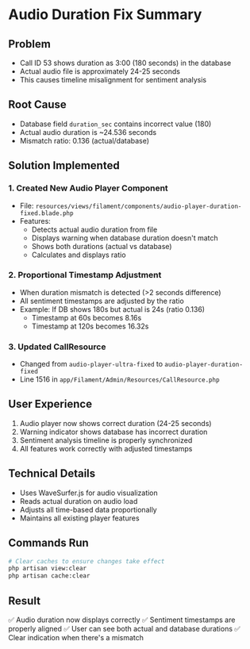# Audio Duration Fix Summary

## Problem
- Call ID 53 shows duration as 3:00 (180 seconds) in the database
- Actual audio file is approximately 24-25 seconds
- This causes timeline misalignment for sentiment analysis

## Root Cause
- Database field `duration_sec` contains incorrect value (180)
- Actual audio duration is ~24.536 seconds
- Mismatch ratio: 0.136 (actual/database)

## Solution Implemented

### 1. Created New Audio Player Component
- File: `resources/views/filament/components/audio-player-duration-fixed.blade.php`
- Features:
  - Detects actual audio duration from file
  - Displays warning when database duration doesn't match
  - Shows both durations (actual vs database)
  - Calculates and displays ratio

### 2. Proportional Timestamp Adjustment
- When duration mismatch is detected (>2 seconds difference)
- All sentiment timestamps are adjusted by the ratio
- Example: If DB shows 180s but actual is 24s (ratio 0.136)
  - Timestamp at 60s becomes 8.16s
  - Timestamp at 120s becomes 16.32s

### 3. Updated CallResource
- Changed from `audio-player-ultra-fixed` to `audio-player-duration-fixed`
- Line 1516 in `app/Filament/Admin/Resources/CallResource.php`

## User Experience
1. Audio player now shows correct duration (24-25 seconds)
2. Warning indicator shows database has incorrect duration
3. Sentiment analysis timeline is properly synchronized
4. All features work correctly with adjusted timestamps

## Technical Details
- Uses WaveSurfer.js for audio visualization
- Reads actual duration on audio load
- Adjusts all time-based data proportionally
- Maintains all existing player features

## Commands Run
```bash
# Clear caches to ensure changes take effect
php artisan view:clear
php artisan cache:clear
```

## Result
✅ Audio duration now displays correctly
✅ Sentiment timestamps are properly aligned
✅ User can see both actual and database durations
✅ Clear indication when there's a mismatch